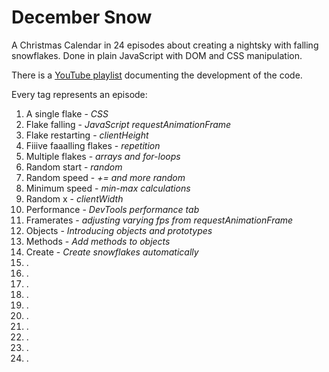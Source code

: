 # December Snow
A Christmas Calendar in 24 episodes about creating a nightsky with falling snowflakes. Done in plain JavaScript with DOM and CSS manipulation.

There is a [YouTube playlist](https://www.youtube.com/watch?v=0J8mGe0nk1g&list=PL1FXcxClUqNIXhDvQIy0Y8Srs8Jh1wrYK) documenting the development of the code.

Every tag represents an episode:
1. A single flake - *CSS*
2. Flake falling - *JavaScript requestAnimationFrame*
3. Flake restarting - *clientHeight*
4. Fiiive faaalling flakes - *repetition*
5. Multiple flakes - *arrays and for-loops*
6. Random start - *random*
7. Random speed - *+= and more random*
8. Minimum speed - *min-max calculations*
9. Random x - *clientWidth*
10. Performance - *DevTools performance tab*
11. Framerates - *adjusting varying fps from requestAnimationFrame*
12. Objects - *Introducing objects and prototypes*
13. Methods - *Add methods to objects*
14. Create - *Create snowflakes automatically*
15. .
16. .
17. .
18. .
19. .
20. .
21. .
22. .
23. .
24. .








